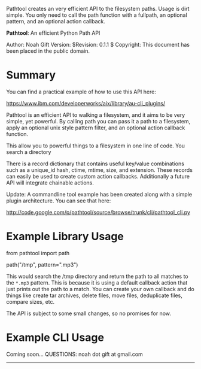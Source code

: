Pathtool creates an very efficient API to the filesystem paths.  Usage is dirt simple.  You only need to call the path function with a fullpath, an optional pattern, and an optional action callback.


**Pathtool**:  An efficient Python Path API


Author: Noah Gift
Version: $Revision: 0.1.1 $
Copyright: This document has been placed in the public domain.

# Summary #

You can find a practical example of how to use this API here:

https://www.ibm.com/developerworks/aix/library/au-cli_plugins/

Pathtool is an efficient API to walking a filesystem, and it aims to be
very simple, yet powerful.  By calling path you can pass it a path to a
filesystem, apply an optional unix style pattern filter, and an optional
action callback function.

This allow you to powerful things to a filesystem in one line of code.  You
search a directory

There is a record dictionary that contains useful key/value combinations such
as a unique\_id hash, ctime, mtime, size, and extension.  These records can easily
be used to create custom action callbacks.  Additionally a future API will integrate
chainable actions.

Update:  A commandline tool example has been created along with a simple plugin
architecture.  You can see that here:

http://code.google.com/p/pathtool/source/browse/trunk/cli/pathtool_cli.py

# Example Library Usage #

from pathtool import path

path("/tmp", pattern=".mp3")

This would search the /tmp directory and return the path to all matches to the `*.mp3`
pattern.  This is because it is using a default callback action that just prints out
the path to a match.  You can create your own callback and do things like create tar
archives, delete files, move files, deduplicate files, compare sizes, etc.

The API is subject to some small changes, so no promises for now.

# Example CLI Usage #


Coming soon...
QUESTIONS:  noah dot gift at gmail.com

---
